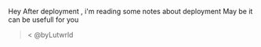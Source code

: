 Hey 
After deployment , i'm reading some notes about deployment 
May be it can be usefull for you
><                                              @byLutwrld
